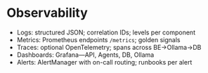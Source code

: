 # Observability

- Logs: structured JSON; correlation IDs; levels per component
- Metrics: Prometheus endpoints `/metrics`; golden signals
- Traces: optional OpenTelemetry; spans across BE->Ollama->DB
- Dashboards: Grafana—API, Agents, DB, Ollama
- Alerts: AlertManager with on-call routing; runbooks per alert